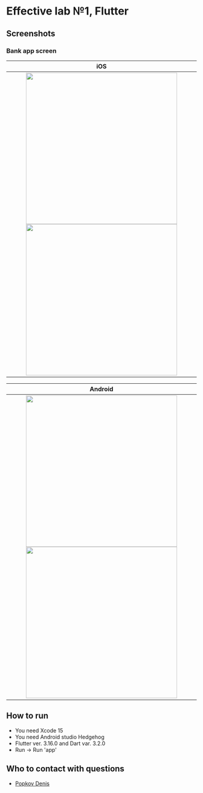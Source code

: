 # Effective lab №1, Flutter

## Screenshots

### Bank app screen

|                                                                                                                    iOS                                                                                                                    |
|:-----------------------------------------------------------------------------------------------------------------------------------------------------------------------------------------------------------------------------------------:|
| <img src="https://github.com/DenisPopkov/BankApp/assets/57343209/54a8b9b3-8ee7-4c1b-8fdb-dd0825846362" height="400"> <img src="https://github.com/DenisPopkov/BankApp/assets/57343209/6eaea852-6e35-41ff-bbb5-f03e93c838c4" height="400"> |

|                                                              Android                                                               |
|:----------------------------------------------------------------------------------------------------------------------------------:|
|<img src="https://github.com/DenisPopkov/BankApp/assets/57343209/1273ba50-df2b-49a0-83c8-74b0f855b1c9" height="400"> <img src="https://github.com/DenisPopkov/BankApp/assets/57343209/577d89c0-11b8-4acb-9ceb-84daf93b23a4" height="400">            |

## How to run

* You need Xcode 15
* You need Android studio Hedgehog
* Flutter ver. 3.16.0 and Dart var. 3.2.0
* Run -> Run 'app'

## Who to contact with questions

* [Popkov Denis](https://t.me/MolodoyDenis)
